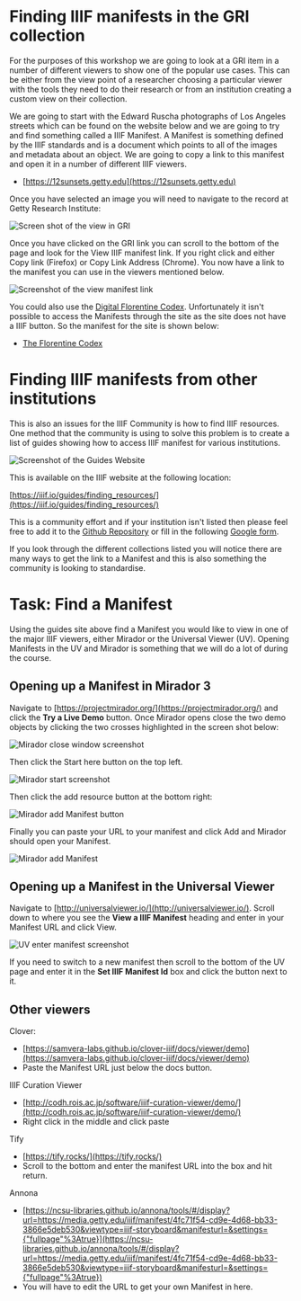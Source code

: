 # Finding IIIF manifests in the GRI collection

For the purposes of this workshop we are going to look at a GRI item in a number of different viewers to show one of the popular use cases. This can be either from the view point of a researcher choosing a particular viewer with the tools they need to do their research or from an institution creating a custom view on their collection. 

We are going to start with the Edward Ruscha photographs of Los Angeles streets which can be found on the website below and we are going to try and find something called a IIIF Manifest. A Manifest is something defined by the IIIF standards and is a document which points to all of the images and metadata about an object. We are going to copy a link to this manifest and open it in a number of different IIIF viewers.

 * [https://12sunsets.getty.edu](https://12sunsets.getty.edu)

Once you have selected an image you will need to navigate to the record at Getty Research Institute:  

![Screen shot of the view in GRI](img/getty_view_gri.png)

Once you have clicked on the GRI link you can scroll to the bottom of the page and look for the View IIIF manifest link. If you right click and either Copy link (Firefox) or Copy Link Address (Chrome). You now have a link to the manifest you can use in the viewers mentioned below.

![Screenshot of the view manifest link](img/view_manifest.png)

You could also use the [Digital Florentine Codex](https://florentinecodex.getty.edu/). Unfortunately it isn't possible to access the Manifests through the site as the site does not have a IIIF button. So the manifest for the site is shown below:

 * [The Florentine Codex](https://dfc-django-backend.getty.digirati.io/iiif/iiif/manifest/f75b53f9-7295-41f3-9299-6bbe04685c8b/) 

# Finding IIIF manifests from other institutions  

This is also an issues for the IIIF Community is how to find IIIF resources. One method that the community is using to solve this problem is to create a list of guides showing how to access IIIF manifest for various institutions. 

![Screenshot of the Guides Website](img/guides.png)

This is available on the IIIF website at the following location:

[https://iiif.io/guides/finding_resources/](https://iiif.io/guides/finding_resources/)

This is a community effort and if your institution isn't listed then please feel free to add it to the [Github Repository](https://github.com/IIIF/guides) or fill in the following [Google form](https://forms.gle/S6LLjBy2o4iEBR8C9).

If you look through the different collections listed you will notice there are many ways to get the link to a Manifest and this is also something the community is looking to standardise. 

# Task: Find a Manifest

Using the guides site above find a Manifest you would like to view in one of the major IIIF viewers, either Mirador or the Universal Viewer (UV). Opening Manifests in the UV and Mirador is something that we will do a lot of during the course. 

## Opening up a Manifest in Mirador 3

Navigate to [https://projectmirador.org/](https://projectmirador.org/) and click the __Try a Live Demo__ button. Once Mirador opens close the two demo objects by clicking the two crosses highlighted in the screen shot below:

![Mirador close window screenshot](img/mirador_close.png)

Then click the Start here button on the top left.

![Mirador start screenshot](img/mirador-start.png)

Then click the add resource button at the bottom right:

![Mirador add Manifest button](img/mirador-add-resource.png)

Finally you can paste your URL to your manifest and click Add and Mirador should open your Manifest.

![Mirador add Manifest](img/mirador-add-manifest.png)

## Opening up a Manifest in the Universal Viewer

Navigate to [http://universalviewer.io/](http://universalviewer.io/). Scroll down to where you see the __View a IIIF Manifest__ heading and enter in your Manifest URL and click View.

![UV enter manifest screenshot](img/uv_manifest.png)

If you need to switch to a new manifest then scroll to the bottom of the UV page and enter it in the __Set IIIF Manifest Id__ box and click the button next to it. 

## Other viewers

Clover:
 * [https://samvera-labs.github.io/clover-iiif/docs/viewer/demo](https://samvera-labs.github.io/clover-iiif/docs/viewer/demo)
 * Paste the Manifest URL just below the docs button. 

IIIF Curation Viewer
 * [http://codh.rois.ac.jp/software/iiif-curation-viewer/demo/](http://codh.rois.ac.jp/software/iiif-curation-viewer/demo/) 
 * Right click in the middle and click paste

Tify
 * [https://tify.rocks/](https://tify.rocks/)
 * Scroll to the bottom and enter the manifest URL into the box and hit return. 

Annona
 * [https://ncsu-libraries.github.io/annona/tools/#/display?url=https://media.getty.edu/iiif/manifest/4fc71f54-cd9e-4d68-bb33-3866e5deb530&viewtype=iiif-storyboard&manifesturl=&settings={"fullpage"%3Atrue}](https://ncsu-libraries.github.io/annona/tools/#/display?url=https://media.getty.edu/iiif/manifest/4fc71f54-cd9e-4d68-bb33-3866e5deb530&viewtype=iiif-storyboard&manifesturl=&settings={"fullpage"%3Atrue})
 * You will have to edit the URL to get your own Manifest in here.    